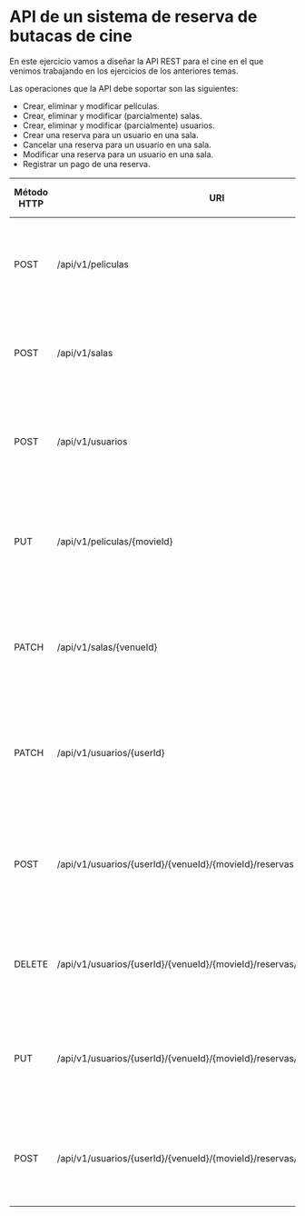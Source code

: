 # API de un sistema de reserva de butacas de cine

En este ejercicio vamos a diseñar la API REST para el cine en el que venimos trabajando en los ejercicios de los anteriores temas.

Las operaciones que la API debe soportar son las siguientes:
- Crear, eliminar y modificar películas.
- Crear, eliminar y modificar (parcialmente) salas.
- Crear, eliminar y modificar (parcialmente) usuarios.
- Crear una reserva para un usuario en una sala.
- Cancelar una reserva para un usuario en una sala.
- Modificar una reserva para un usuario en una sala.
- Registrar un pago de una reserva.


| Método HTTP | URI            | Query Params | Request Body | Response Body    | Códigos HTTP de respuesta |
|-------------|----------------|--------------|--------------|------------------|-------------------------|
| POST         | /api/v1/peliculas | -            | ``{ "title": , "duration": , "language": , "Rating": , "Genre":  }``| ``{ "movieId": , "title": , "duration": , "language": , "Rating": , "Genre":  }`` | 201  Created</br> 400 Bad Request  </br> 500 Internal Server Error                |
| POST         | /api/v1/salas | -            | ``{ "occupancy": , "name": , "seats":[]}``|``{ "venueId": ,"occupancy": , "name": , "seats":[]}`` | 201  Created</br> 400 Bad Request  </br> 500 Internal Server 
| POST         | /api/v1/usuarios | -            | ``{ "name": , "e-mail": , "password": , "birthday": , "address": }``|``{ "userId": , "name": , "e-mail": , "birthday": , "address": }``| 201  Created</br> 400 Bad Request  </br> 500 Internal Server Error                |
| PUT         | /api/v1/peliculas/{movieId} | -            | ``{ "title": , "duration": , "language": , "Rating": , "Genre":  }``| ``{ "movieId": , "title": , "duration": , "language": , "Rating": , "Genre":  }`` | 200  Ok</br> 400 Bad Request  </br> 404 Not Found  </br>500 Internal Server Error                |
| PATCH         | /api/v1/salas/{venueId} | -            | ``{ "occupancy": , "name": }``|``{"venueId": , "occupancy": , "name": }`` | 200  Ok</br> 400 Bad Request  </br> 404 Not Found  </br>500 Internal Server Error  |
| PATCH        | /api/v1/usuarios/{userId} | -            | ``{ "name": , "e-mail": , "password": , "birthday": , "address": }``|``{ "userId": , "name": , "e-mail": , "birthday": , "address": }`` | 200  Ok</br> 400 Bad Request  </br> 404 Not Found  </br>500 Internal Server Error  |
| POST         | /api/v1/usuarios/{userId}/{venueId}/{movieId}/reservas | -            | ``{ "amount": , "date": , "time": }``|``{ "bookingId": , "amount": , "date": , "time": }``| 201  Created</br> 400 Bad Request  </br> 404 Not Found  </br> 500 Internal Server Error                |
| DELETE         | /api/v1/usuarios/{userId}/{venueId}/{movieId}/reservas/{bookingId} | -            | -|-| 200  OK </br> 404 Not Found  </br> 500 Internal Server Error                |
| PUT         | /api/v1/usuarios/{userId}/{venueId}/{movieId}/reservas/{bookingId} | -            | ``{ "amount": , "date": , "time": }``|``{ "bookingId": , "amount": , "date": , "time": }``| 200  OK</br> 400 Bad Request  </br> 404 Not Found  </br> 500 Internal Server Error                |
| POST         | /api/v1/usuarios/{userId}/{venueId}/{movieId}/reservas/{bookingId}/pagos | -            | ``{ "amount": , "date": , "time": , "method": , "transactionId": }``|``{ "amount": , "date": , "time": , "method": , "transactionId": }``| 201  Created</br> 400 Bad Request  </br> 500 Internal Server Error                |
